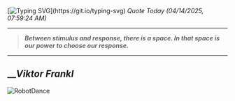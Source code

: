 [![Typing SVG](https://readme-typing-svg.herokuapp.com?font=Press+Start+2P&color=C2F784&size=35&width=900&height=100&lines=Hello+World%2C+I'm+Hung+!)](https://git.io/typing-svg) 
_Quote Today (04/14/2025, 07:59:24 AM)_
___
>**_Between stimulus and response, there is a space. In that space is our power to choose our response._**
___

## __**_Viktor Frankl_**

![RobotDance](src/assets/images/robot-dancing-dribble.gif?style=center)
